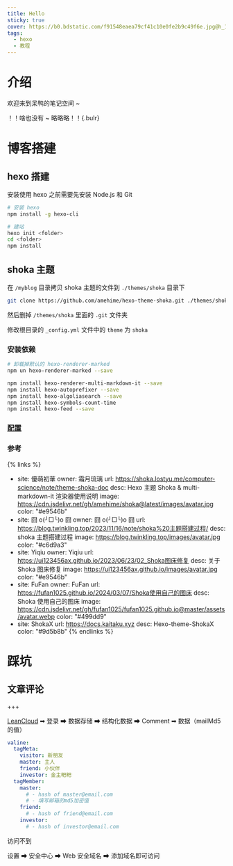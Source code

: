 ```yaml
---
title: Hello
sticky: true
cover: https://b0.bdstatic.com/f91548eaea79cf41c10e0fe2b9c49f6e.jpg@h_1280
tags:
  - hexo
  - 教程
---
```


# 介绍

欢迎来到呆鸭的笔记空间 ~

！！啥也没有 ~ 略略略！！{.bulr}

# 博客搭建

## hexo 搭建

安装使用 hexo 之前需要先安装 Node.js 和 Git

```sh
# 安装 hexo
npm install -g hexo-cli

# 建站
hexo init <folder>
cd <folder>
npm install
```

## shoka 主题

在 `/myblog` 目录拷贝 shoka 主题的文件到 `./themes/shoka` 目录下

```sh
git clone https://github.com/amehime/hexo-theme-shoka.git ./themes/shoka
```

然后删掉 `/themes/shoka` 里面的 `.git` 文件夹

修改根目录的 `_config.yml` 文件中的 `theme` 为 `shoka`

### 安装依赖

```sh
# 卸载掉默认的 hexo-renderer-marked
npm un hexo-renderer-marked --save

npm install hexo-renderer-multi-markdown-it --save
npm install hexo-autoprefixer --save
npm install hexo-algoliasearch --save
npm install hexo-symbols-count-time
npm install hexo-feed --save
```

### [配置](https://shoka.lostyu.me/computer-science/note/theme-shoka-doc/dependents/)

### 参考

{% links %}
- site: 優萌初華
  owner: 霜月琉璃
  url: https://shoka.lostyu.me/computer-science/note/theme-shoka-doc
  desc: Hexo 主题 Shoka & multi-markdown-it 渲染器使用说明
  image: https://cdn.jsdelivr.net/gh/amehime/shoka@latest/images/avatar.jpg
  color: "#e9546b"
- site: 囧 o(╯□╰)o 囧
  owner: 囧 o(╯□╰)o 囧
  url: https://blog.twinkling.top/2023/11/16/note/shoka%20主题搭建过程/
  desc: shoka 主题搭建过程
  image: https://blog.twinkling.top/images/avatar.jpg
  color: "#c6d9a3"
- site: Yiqiu
  owner: Yiqiu
  url: https://ui123456ax.github.io/2023/06/23/02_Shoka图床修复
  desc: 关于 Shoka 图床修复
  image: https://ui123456ax.github.io/images/avatar.jpg
  color: "#e9546b"
- site: FuFan
  owner: FuFan
  url: https://fufan1025.github.io/2024/03/07/Shoka使用自己的图床
  desc: Shoka 使用自己的图床
  image: https://cdn.jsdelivr.net/gh/fufan1025/fufan1025.github.io@master/assets/avatar.webp
  color: "#499dd9"
- site: ShokaX
  url: https://docs.kaitaku.xyz
  desc: Hexo-theme-ShokaX
  color: "#9d5b8b"
  {% endlinks %}

# 踩坑

## 文章评论

+++

[LeanCloud](https://console.leancloud.cn/) ➡ 登录 ➡ 数据存储 ➡ 结构化数据 ➡ Comment ➡ 数据（mailMd5 的值）

```yml
valine:
  tagMeta:
    visitor: 新朋友
    master: 主人
    friend: 小伙伴
    investor: 金主粑粑
  tagMember:
    master:
      # - hash of master@email.com
      # - 填写邮箱的md5加密值
    friend:
      # - hash of friend@email.com
    investor:
      # - hash of investor@email.com
```

访问不到

设置 ➡ 安全中心 ➡ Web 安全域名 ➡ 添加域名即可访问
